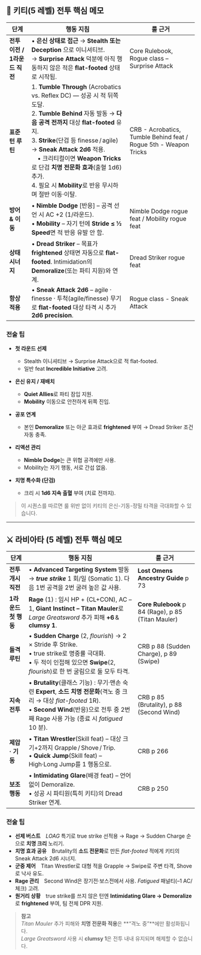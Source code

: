 ## 🐾 키티(5 레벨) 전투 핵심 메모

| 단계 | 행동 지침 | 룰 근거 |
|------|-----------|---------|
| **전투 이전 / 1라운드 직전** | • **은신 상태로 접근** → **Stealth 또는 Deception** 으로 이니셔티브.<br>  → **Surprise Attack** 덕분에 아직 행동하지 않은 적은 **flat-footed** 상태로 시작됨. | Core Rulebook, Rogue class – Surprise Attack |
| **표준 턴 루틴** | 1. **Tumble Through** (Acrobatics vs. Reflex DC) — 성공 시 적 뒤쪽 도달.<br>2. **Tumble Behind** 자동 발동 → **다음 공격 전까지** 대상 **flat-footed** 유지.<br>3. **Strike**(단검 등 finesse / agile) → **Sneak Attack 2d6** 적용.<br> • 크리티컬이면 **Weapon Tricks**로 단검 **치명 전문화 효과**(출혈 1d6) 추가.<br>4. 필요 시 **Mobility**로 반응 무시하며 절반 이동·이탈. | CRB - Acrobatics, Tumble Behind feat / Rogue 5th - Weapon Tricks |
| **방어 & 이동** | • **Nimble Dodge** [반응] – 공격 선언 시 AC +2 (1/라운드).<br>• **Mobility** – 자기 턴에 **Stride ≤ ½ Speed**면 적 반응 유발 안 함. | Nimble Dodge rogue feat / Mobility rogue feat |
| **상태 시너지** | • **Dread Striker** – 목표가 **frightened** 상태면 자동으로 **flat-footed**. Intimidation의 **Demoralize**(또는 파티 지원)와 연계. | Dread Striker rogue feat |
| **항상 적용** | • **Sneak Attack 2d6** – agile · finesse · 투척(agile/finesse) 무기로 **flat-footed** 대상 타격 시 추가 **2d6 precision**. | Rogue class - Sneak Attack |

### 전술 팁

* **첫 라운드 선제**  
  * Stealth 이니셔티브 → Surprise Attack으로 적 flat-footed.  
  * 일반 feat **Incredible Initiative** 고려.

* **은신 유지 / 재배치**  
  * **Quiet Allies**로 파티 잠입 지원.  
  * **Mobility** 이동으로 안전하게 뒤쪽 진입.

* **공포 연계**  
  * 본인 **Demoralize** 또는 아군 효과로 **frightened** 부여 → Dread Striker 조건 자동 충족.

* **리액션 관리**  
  * **Nimble Dodge**는 큰 위협 공격에만 사용.  
  * Mobility는 자기 행동, 서로 간섭 없음.

* **치명 특수화 (단검)**  
  * 크리 시 **1d6 지속 출혈** 부여 (치료 전까지).

> 이 시퀀스를 따르면 룰 위반 없이 키티의 은신-기동-정밀 타격을 극대화할 수 있습니다.

---

## ⚔️ 라비아타 (5 레벨) 전투 핵심 메모  

| 단계 | 행동 지침 | 룰 근거 |
|------|-----------|---------|
| **전투 개시 직전** | • **Advanced Targeting System** 발동 → **_true strike_** 1 회/일 (Somatic 1). 다음 1번 공격을 2번 굴려 높은 값 사용. | **Lost Omens Ancestry Guide** p 73 |
| **1라운드 첫 행동** | **Rage** (1) : 임시 HP + (CL+CON), AC –1, **Giant Instinct – Titan Mauler**로 *Large Greatsword* 추가 피해 **+6** & **clumsy 1**. | **Core Rulebook** p 84 (Rage), p 85 (Titan Mauler) |
| **돌격 루틴** | • **Sudden Charge** (2, *flourish*) → 2 × Stride 후 Strike.<br>• true strike로 명중률 극대화.<br>• 두 적이 인접해 있으면 **Swipe**(2, *flourish*)로 한 번 굴림으로 둘 모두 타격. | CRB p 88 (Sudden Charge), p 89 (Swipe) |
| **지속 전투** | • **Brutality**(클래스 기능) : 무기·맨손 숙련 **Expert**, **소드 치명 전문화**(격노 중 크리 → 대상 *flat-footed* 1R).<br>• **Second Wind**(반응)으로 전투 중 2번째 Rage 사용 가능 (종료 시 *fatigued* 10 분). | CRB p 85 (Brutality), p 88 (Second Wind) |
| **제압 · 기동** | • **Titan Wrestler**(Skill feat) – 대상 크기+2까지 Grapple / Shove / Trip.<br>• **Quick Jump**(Skill feat) – High·Long Jump를 1 행동으로. | CRB p 266 |
| **보조 행동** | • **Intimidating Glare**(배경 feat) – 언어 없이 Demoralize.<br>• 성공 시 파티원(특히 키티)의 Dread Striker 연계. | CRB p 250 |

### 전술 팁
* **선제 버스트** _LOAG_ 특기로 true strike 선적용 → Rage → Sudden Charge 순으로 **치명 크리** 노리기.  
* **치명 효과 공유** Brutality의 **소드 전문화**로 만든 *flat-footed* 적에게 키티의 Sneak Attack 2d6 시너지.  
* **군중 제어** Titan Wrestler로 대형 적을 Grapple → Swipe로 주변 타격, Shove로 낙사 유도.  
* **Rage 관리** Second Wind은 장기전·보스전에서 사용. _Fatigued_ 패널티(–1 AC/체크) 고려.  
* **원거리 상황** true strike를 쓰지 않은 턴엔 **Intimidating Glare → Demoralize**로 **frightened** 부여, 팀 전체 DPR 지원.

> **참고**  
> *Titan Mauler* 추가 피해와 **치명 전문화 적용**은 **“격노 중”**에만 활성화됩니다.  
> _Large Greatsword_ 사용 시 **clumsy 1**은 전투 내내 유지되며 해제할 수 없습니다.


